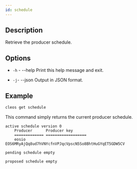 ```yaml
---
id: schedule
---
```


## Description

Retrieve the producer schedule.


## Options
- `-h` - --help                   Print this help message and exit.

- `-j`- --json                   Output in JSON format.


## Example

```sh
cleos get schedule
```

This command simply returns the current producer schedule. 

```console
active schedule version 0
    Producer      Producer key
    ============= ==================
    eosio         EOS6MRyAjQq8ud7hVNYcfnVPJqcVpscN5So8BhtHuGYqET5GDW5CV

pending schedule empty

proposed schedule empty
```
